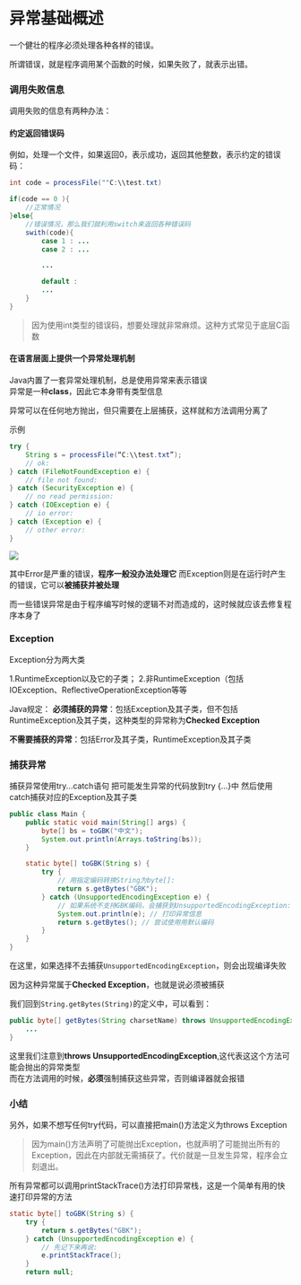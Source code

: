 # 异常基础概述

一个健壮的程序必须处理各种各样的错误。

所谓错误，就是程序调用某个函数的时候，如果失败了，就表示出错。  

### 调用失败信息
调用失败的信息有两种办法：

#### 约定返回错误码
例如，处理一个文件，如果返回0，表示成功，返回其他整数，表示约定的错误码：   

```Java
int code = processFile(""C:\\test.txt)

if(code == 0 ){
    //正常情况
}else{
    //错误情况，那么我们就利用switch来返回各种错误码
    swith(code){
        case 1 : ...
        case 2 : ...

        ...

        default :
        ...
    }
}
```     
> 因为使用int类型的错误码，想要处理就非常麻烦。这种方式常见于底层C函数  

#### 在语言层面上提供一个异常处理机制
Java内置了一套异常处理机制，总是使用异常来表示错误  
异常是一种**class**，因此它本身带有类型信息     

异常可以在任何地方抛出，但只需要在上层捕获，这样就和方法调用分离了  


示例
```Java
try {
    String s = processFile(“C:\\test.txt”);
    // ok:
} catch (FileNotFoundException e) {
    // file not found:
} catch (SecurityException e) {
    // no read permission:
} catch (IOException e) {
    // io error:
} catch (Exception e) {
    // other error:
}
``` 

![](https://i.loli.net/2021/11/08/qt1mXjsDWHweylc.png)  

其中Error是严重的错误，**程序一般没办法处理它** 
而Exception则是在运行时产生的错误，它可以**被捕获并被处理** 

而一些错误异常是由于程序编写时候的逻辑不对而造成的，这时候就应该去修复程序本身了    

### Exception   
Exception分为两大类

1.RuntimeException以及它的子类；
2.非RuntimeException（包括IOException、ReflectiveOperationException等等 

Java规定：
**必须捕获的异常**：包括Exception及其子类，但不包括RuntimeException及其子类，这种类型的异常称为**Checked Exception**    

**不需要捕获的异常**：包括Error及其子类，RuntimeException及其子类

### 捕获异常
捕获异常使用try...catch语句 
把可能发生异常的代码放到try {...}中 
然后使用catch捕获对应的Exception及其子类    

```Java
public class Main {
    public static void main(String[] args) {
        byte[] bs = toGBK("中文");
        System.out.println(Arrays.toString(bs));
    }

    static byte[] toGBK(String s) {
        try {
            // 用指定编码转换String为byte[]:
            return s.getBytes("GBK");
        } catch (UnsupportedEncodingException e) {
            // 如果系统不支持GBK编码，会捕获到UnsupportedEncodingException:
            System.out.println(e); // 打印异常信息
            return s.getBytes(); // 尝试使用用默认编码
        }
    }
}
```

在这里，如果选择不去捕获```UnsupportedEncodingException```，则会出现编译失败    

因为这种异常属于**Checked Exception**，也就是说必须被捕获   

我们回到```String.getBytes(String)```的定义中，可以看到：
```Java
public byte[] getBytes(String charsetName) throws UnsupportedEncodingException {
    ...
}
```
这里我们注意到**throws UnsupportedEncodingException**,这代表这这个方法可能会抛出的异常类型  
而在方法调用的时候，**必须**强制捕获这些异常，否则编译器就会报错    

### 小结
另外，如果不想写任何try代码，可以直接把main()方法定义为throws Exception

> 因为main()方法声明了可能抛出Exception，也就声明了可能抛出所有的Exception，因此在内部就无需捕获了。代价就是一旦发生异常，程序会立刻退出。 

所有异常都可以调用printStackTrace()方法打印异常栈，这是一个简单有用的快速打印异常的方法

```Java
static byte[] toGBK(String s) {
    try {
        return s.getBytes("GBK");
    } catch (UnsupportedEncodingException e) {
        // 先记下来再说:
        e.printStackTrace();
    }
    return null;
``` 


